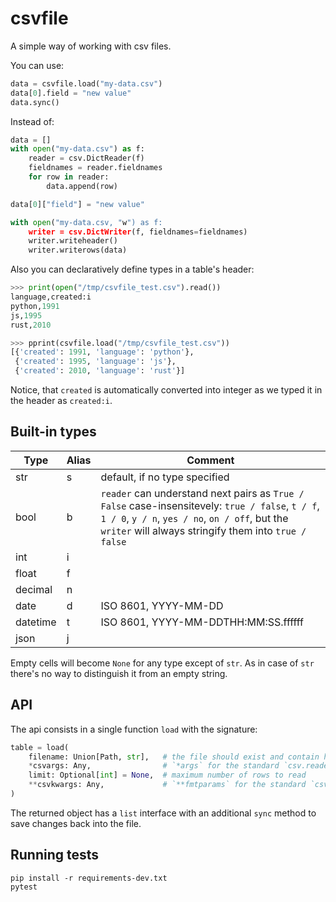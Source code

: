 csvfile
=======
A simple way of working with csv files.

You can use:

```python
data = csvfile.load("my-data.csv")
data[0].field = "new value"
data.sync()
```

Instead of:

```python
data = []
with open("my-data.csv") as f:
    reader = csv.DictReader(f)
    fieldnames = reader.fieldnames
    for row in reader:
        data.append(row)

data[0]["field"] = "new value"

with open("my-data.csv, "w") as f:
    writer = csv.DictWriter(f, fieldnames=fieldnames)
    writer.writeheader()
    writer.writerows(data)
```

Also you can declaratively define types in a table's header:

```python
>>> print(open("/tmp/csvfile_test.csv").read())
language,created:i
python,1991
js,1995
rust,2010

>>> pprint(csvfile.load("/tmp/csvfile_test.csv"))
[{'created': 1991, 'language': 'python'},
 {'created': 1995, 'language': 'js'},
 {'created': 2010, 'language': 'rust'}]
```

Notice, that `created` is automatically converted into integer as we typed it in
the header as `created:i`.


Built-in types
--------------

| Type     | Alias | Comment                                                                                                                                                                                                     |
|----------|-------|-------------------------------------------------------------------------------------------------------------------------------------------------------------------------------------------------------------|
| str      | s     | default, if no type specified                                                                                                                                                                               |
| bool     | b     | `reader` can understand next pairs as `True / False` case-insensitevely: `true / false`, `t / f`, `1 / 0`, `y / n`, `yes / no`, `on / off`, but the `writer` will always stringify them into `true / false` |
| int      | i     |                                                                                                                                                                                                             |
| float    | f     |                                                                                                                                                                                                             |
| decimal  | n     |                                                                                                                                                                                                             |
| date     | d     | ISO 8601, YYYY-MM-DD                                                                                                                                                                                        |
| datetime | t     | ISO 8601, YYYY-MM-DDTHH:MM:SS.ffffff                                                                                                                                                                        |
| json     | j     |                                                                                                                                                                                                             |

Empty cells will become `None` for any type except of `str`.
As in case of `str` there's no way to distinguish it from an empty string.


API
---
The api consists in a single function `load` with the signature:

```python
table = load(
    filename: Union[Path, str],   # the file should exist and contain headers
    *csvargs: Any,                # `*args` for the standard `csv.reader`
    limit: Optional[int] = None,  # maximum number of rows to read
    **csvkwargs: Any,             # `**fmtparams` for the standard `csv.reader`
)
```

The returned object has a `list` interface with an additional `sync` method to
save changes back into the file.



Running tests
-------------
    pip install -r requirements-dev.txt
    pytest
